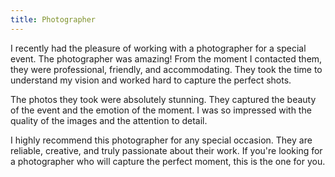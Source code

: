 ```yaml
---
title: Photographer
---
```


I recently had the pleasure of working with a photographer for a special event. The photographer was amazing! From the moment I contacted them, they were professional, friendly, and accommodating. They took the time to understand my vision and worked hard to capture the perfect shots.

The photos they took were absolutely stunning. They captured the beauty of the event and the emotion of the moment. I was so impressed with the quality of the images and the attention to detail.

I highly recommend this photographer for any special occasion. They are reliable, creative, and truly passionate about their work. If you're looking for a photographer who will capture the perfect moment, this is the one for you.